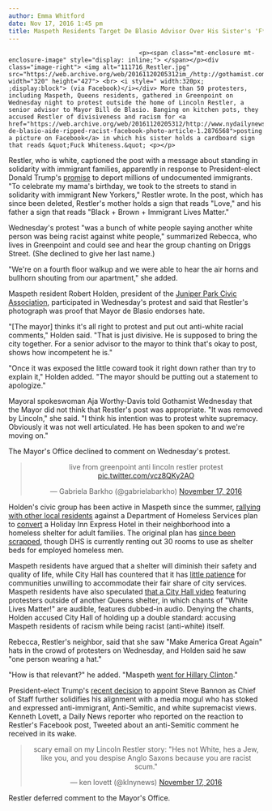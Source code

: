 ```yaml
---
author: Emma Whitford
date: Nov 17, 2016 1:45 pm
title: Maspeth Residents Target De Blasio Advisor Over His Sister's 'F*ck Whiteness' Sign
---
```


	
										<p><span class="mt-enclosure mt-enclosure-image" style="display: inline;"> </span></p><div class="image-right"> <img alt="111716_Restler.jpg" src="https://web.archive.org/web/20161120205312im_/http://gothamist.com/attachments/nyc_ewhitford/111716_Restler.jpg" width="320" height="427"> <br> <i style=" width:320px; ;display:block"> (via Facebook)</i></div> More than 50 protesters, including Maspeth, Queens residents, gathered in Greenpoint on Wednesday night to protest outside the home of Lincoln Restler, a senior advisor to Mayor Bill de Blasio. Banging on kitchen pots, they accused Restler of divisiveness and racism for <a href="https://web.archive.org/web/20161120205312/http://www.nydailynews.com/news/politics/mayor-de-blasio-aide-ripped-racist-facebook-photo-article-1.2876568">posting a picture on Facebook</a> in which his sister holds a cardboard sign that reads &quot;Fuck Whiteness.&quot; <p></p>

<p>Restler, who is white, captioned the post with a message about standing in solidarity with immigrant families, apparently in response to President-elect Donald Trump&apos;s <a href="https://web.archive.org/web/20161120205312/http://gothamist.com/2016/11/13/trump_deport_2_million_people.php">promise</a> to deport millions of undocumented immigrants. &quot;To celebrate my mama&apos;s birthday, we took to the streets to stand in solidarity with immigrant New Yorkers,&quot; Restler wrote. In the post, which has since been deleted, Restler&apos;s mother holds a sign that reads &quot;Love,&quot; and his father a sign that reads &quot;Black + Brown + Immigrant Lives Matter.&quot; </p>

<p>Wednesday&apos;s protest &quot;was a bunch of white people saying another white person was being racist against white people,&quot; summarized Rebecca, who lives in Greenpoint and could see and hear the group chanting on Driggs Street. (She declined to give her last name.)</p>

<p>&quot;We&apos;re on a fourth floor walkup and we were able to hear the air horns and bullhorn shouting from our apartment,&quot; she added. </p>

<p>Maspeth resident Robert Holden, president of the <a href="https://web.archive.org/web/20161120205312/http://www.junipercivic.com/">Juniper Park Civic Association</a>, participated in Wednesday&apos;s protest and said that Restler&apos;s photograph was proof that Mayor de Blasio endorses hate. </p>

<p>&quot;[The mayor] thinks it&apos;s all right to protest and put out anti-white racial comments,&quot; Holden said. &quot;That is just divisive. He is supposed to bring the city together. For a senior advisor to the mayor to think that&apos;s okay to post, shows how incompetent he is.&quot; </p>

<p>&quot;Once it was exposed the little coward took it right down rather than try to explain it,&quot; Holden added. &quot;The mayor should be putting out a statement to apologize.&quot; </p>

<p>Mayoral spokeswoman Aja Worthy-Davis told Gothamist Wednesday that the Mayor did not think that Restler&apos;s post was appropriate. &quot;It was removed by Lincoln,&quot; she said. &quot;I think his intention was to protest white supremacy. Obviously it was not well articulated. He has been spoken to and we&apos;re moving on.&quot; </p>

<p>The Mayor&apos;s Office declined to comment on Wednesday&apos;s protest. </p>

<center><blockquote class="twitter-tweet" data-lang="en"><p lang="en" dir="ltr">live from greenpoint anti lincoln restler protest <a href="https://web.archive.org/web/20161120205312/https://t.co/vcz8QKy2AO">pic.twitter.com/vcz8QKy2AO</a></p>&#x2014; Gabriela Barkho (@gabrielabarkho) <a href="https://web.archive.org/web/20161120205312/https://twitter.com/gabrielabarkho/status/799056325086953480">November 17, 2016</a></blockquote>
<script async src="//web.archive.org/web/20161120205312js_/http://platform.twitter.com/widgets.js" charset="utf-8"></script></center>

<p>Holden&apos;s civic group has been active in Maspeth since the summer, <a href="https://web.archive.org/web/20161120205312/http://gothamist.com/2016/08/27/maspeth_shelter_protest.php">rallying with other local residents</a> against a Department of Homeless Services plan to <a href="https://web.archive.org/web/20161120205312/http://gothamist.com/2016/09/01/maspeth_homeless_shelter.php">convert</a> a Holiday Inn Express Hotel in their neighborhood into a homeless shelter for adult families. The original plan has <a href="https://web.archive.org/web/20161120205312/http://gothamist.com/2016/10/10/post_181.php">since been scrapped</a>, though DHS is currently renting out 30 rooms to use as shelter beds for employed homeless men. </p>

<p>Maspeth residents have argued that a shelter will diminish their safety and quality of life, while City Hall has countered that it has <a href="https://web.archive.org/web/20161120205312/http://www.gothamgazette.com/index.php/city/6563-bill-de-blasio-versus-nimbyism">little patience</a> for communities unwilling to accommodate their fair share of city services. Maspeth residents have also speculated <a href="https://web.archive.org/web/20161120205312/http://www.gothamgazette.com/index.php/city/6563-bill-de-blasio-versus-nimbyism">that a City Hall video</a> featuring protesters outside of another Queens shelter, in which chants of &quot;White Lives Matter!&quot; are audible, features dubbed-in audio. Denying the chants, Holden accused City Hall of holding up a double standard: accusing Maspeth residents of racism while being racist (anti-white) itself. </p>

<p>Rebecca, Restler&apos;s neighbor, said that she saw &quot;Make America Great Again&quot; hats in the crowd of protesters on Wednesday, and Holden said he saw &quot;one person wearing a hat.&quot; </p>

<p>&quot;How is that relevant?&quot; he added. &quot;Maspeth <a href="https://web.archive.org/web/20161120205312/https://www.dnainfo.com/new-york/numbers/clinton-trump-president-vice-president-every-neighborhood-map-election-results-voting-general-primary-nyc">went for Hillary Clinton</a>.&quot; </p>

<p>President-elect Trump&apos;s <a href="https://web.archive.org/web/20161120205312/http://gothamist.com/2016/11/14/steve_bannon_trump_strategist.php">recent decision</a> to appoint Steve Bannon as Chief of Staff further solidifies his alignment with a media mogul who has stoked and expressed anti-immigrant, Anti-Semitic, and white supremacist views. Kenneth Lovett, a Daily News reporter who reported on the reaction to Restler&apos;s Facebook post, Tweeted about an anti-Semitic comment he received in its wake. </p>

<center><blockquote class="twitter-tweet" data-lang="en"><p lang="en" dir="ltr">scary email on my Lincoln Restler story:  &quot;Hes not White, hes a Jew, like you, and you despise Anglo Saxons because you are racist scum.&quot;</p>&#x2014; ken lovett (@klnynews) <a href="https://web.archive.org/web/20161120205312/https://twitter.com/klnynews/status/799226513228865536">November 17, 2016</a></blockquote>
<script async src="//web.archive.org/web/20161120205312js_/http://platform.twitter.com/widgets.js" charset="utf-8"></script></center>

<p>Restler deferred comment to the Mayor&apos;s Office. </p>					
										
									
				